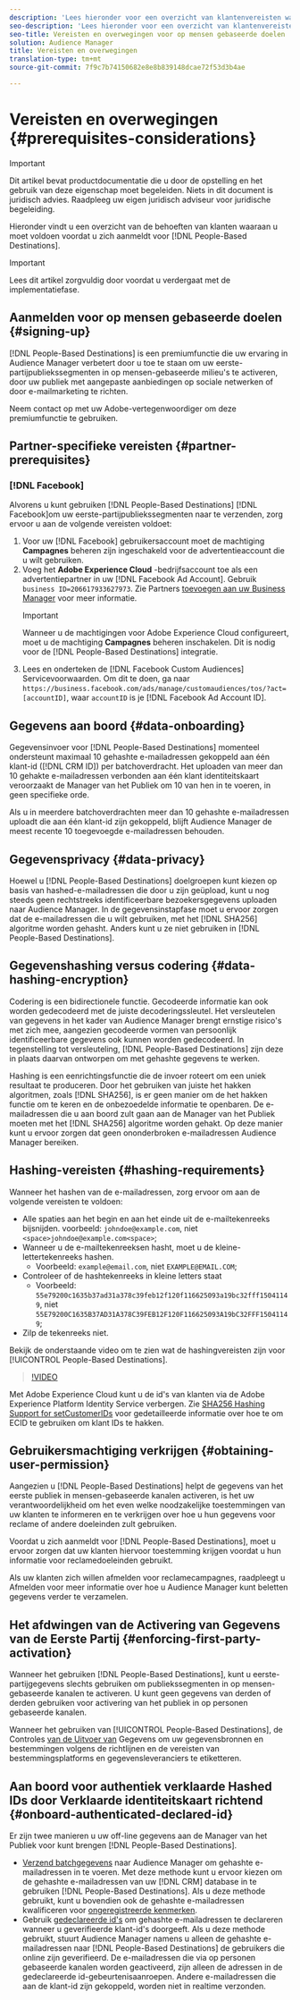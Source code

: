 ```yaml
---
description: 'Lees hieronder voor een overzicht van klantenvereisten waaraan u moet voldoen alvorens zich voor op mensen-Gebaseerde Doelen te ondertekenen.  '
seo-description: 'Lees hieronder voor een overzicht van klantenvereisten waaraan u moet voldoen alvorens zich voor op mensen-Gebaseerde Doelen te ondertekenen.  '
seo-title: Vereisten en overwegingen voor op mensen gebaseerde doelen
solution: Audience Manager
title: Vereisten en overwegingen
translation-type: tm+mt
source-git-commit: 7f9c7b74150682e8e8b839148dcae72f53d3b4ae

---
```



# Vereisten en overwegingen {#prerequisites-considerations}

>[!IMPORTANT]
>Dit artikel bevat productdocumentatie die u door de opstelling en het gebruik van deze eigenschap moet begeleiden. Niets in dit document is juridisch advies. Raadpleeg uw eigen juridisch adviseur voor juridische begeleiding.

Hieronder vindt u een overzicht van de behoeften van klanten waaraan u moet voldoen voordat u zich aanmeldt voor [!DNL People-Based Destinations].

>[!IMPORTANT]
> Lees dit artikel zorgvuldig door voordat u verdergaat met de implementatiefase.

## Aanmelden voor op mensen gebaseerde doelen {#signing-up}

[!DNL People-Based Destinations] is een premiumfunctie die uw ervaring in Audience Manager verbetert door u toe te staan om uw eerste-partijpubliekssegmenten in op mensen-gebaseerde milieu&#39;s te activeren, door uw publiek met aangepaste aanbiedingen op sociale netwerken of door e-mailmarketing te richten.

Neem contact op met uw Adobe-vertegenwoordiger om deze premiumfunctie te gebruiken.

## Partner-specifieke vereisten {#partner-prerequisites}

### [!DNL Facebook]

Alvorens u kunt gebruiken [!DNL People-Based Destinations] [!DNL Facebook]om uw eerste-partijpubliekssegmenten naar te verzenden, zorg ervoor u aan de volgende vereisten voldoet:

1. Voor uw [!DNL Facebook] gebruikersaccount moet de machtiging **Campagnes** beheren zijn ingeschakeld voor de advertentieaccount die u wilt gebruiken.
2. Voeg het **Adobe Experience Cloud** -bedrijfsaccount toe als een advertentiepartner in uw [!DNL Facebook Ad Account]. Gebruik `business ID=206617933627973`. Zie Partners [toevoegen aan uw Business Manager](https://www.facebook.com/business/help/1717412048538897) voor meer informatie.
   >[!IMPORTANT]
   > Wanneer u de machtigingen voor Adobe Experience Cloud configureert, moet u de machtiging **Campagnes** beheren inschakelen. Dit is nodig voor de [!DNL People-Based Destinations] integratie.
3. Lees en onderteken de [!DNL Facebook Custom Audiences] Servicevoorwaarden. Om dit te doen, ga naar `https://business.facebook.com/ads/manage/customaudiences/tos/?act=[accountID]`, waar `accountID` is je [!DNL Facebook Ad Account ID].

## Gegevens aan boord {#data-onboarding}

Gegevensinvoer voor [!DNL People-Based Destinations] momenteel ondersteunt maximaal 10 gehashte e-mailadressen gekoppeld aan één klant-id ([!DNL CRM ID]) per batchoverdracht. Het uploaden van meer dan 10 gehakte e-mailadressen verbonden aan één klant identiteitskaart veroorzaakt de Manager van het Publiek om 10 van hen in te voeren, in geen specifieke orde.

Als u in meerdere batchoverdrachten meer dan 10 gehashte e-mailadressen uploadt die aan één klant-id zijn gekoppeld, blijft Audience Manager de meest recente 10 toegevoegde e-mailadressen behouden.

## Gegevensprivacy {#data-privacy}

Hoewel u [!DNL People-Based Destinations] doelgroepen kunt kiezen op basis van hashed-e-mailadressen die door u zijn geüpload, kunt u nog steeds geen rechtstreeks identificeerbare bezoekersgegevens uploaden naar Audience Manager. In de gegevensinstapfase moet u ervoor zorgen dat de e-mailadressen die u wilt gebruiken, met het [!DNL SHA256] algoritme worden gehasht. Anders kunt u ze niet gebruiken in [!DNL People-Based Destinations].

## Gegevenshashing versus codering {#data-hashing-encryption}

Codering is een bidirectionele functie. Gecodeerde informatie kan ook worden gedecodeerd met de juiste decoderingssleutel. Het versleutelen van gegevens in het kader van Audience Manager brengt ernstige risico&#39;s met zich mee, aangezien gecodeerde vormen van persoonlijk identificeerbare gegevens ook kunnen worden gedecodeerd. In tegenstelling tot versleuteling, [!DNL People-Based Destinations] zijn deze in plaats daarvan ontworpen om met gehashte gegevens te werken.

Hashing is een eenrichtingsfunctie die de invoer roteert om een uniek resultaat te produceren. Door het gebruiken van juiste het hakken algoritmen, zoals [!DNL SHA256], is er geen manier om de het hakken functie om te keren en de onbezoedelde informatie te openbaren. De e-mailadressen die u aan boord zult gaan aan de Manager van het Publiek moeten met het [!DNL SHA256] algoritme worden gehakt. Op deze manier kunt u ervoor zorgen dat geen ononderbroken e-mailadressen Audience Manager bereiken.

## Hashing-vereisten {#hashing-requirements}

Wanneer het hashen van de e-mailadressen, zorg ervoor om aan de volgende vereisten te voldoen:

* Alle spaties aan het begin en aan het einde uit de e-mailtekenreeks bijsnijden. voorbeeld: `johndoe@example.com`, niet `<space>johndoe@example.com<space>`;
* Wanneer u de e-mailtekenreeksen hasht, moet u de kleine-lettertekenreeks hashen.
   * Voorbeeld: `example@email.com`, niet `EXAMPLE@EMAIL.COM`;
* Controleer of de hashtekenreeks in kleine letters staat
   * Voorbeeld: `55e79200c1635b37ad31a378c39feb12f120f116625093a19bc32fff15041149`, niet `55E79200C1635B37AD31A378C39FEB12F120F116625093A19bC32FFF15041149`;
* Zilp de tekenreeks niet.

Bekijk de onderstaande video om te zien wat de hashingvereisten zijn voor [!UICONTROL People-Based Destinations].

>[!VIDEO](https://video.tv.adobe.com/v/29003/)

Met Adobe Experience Cloud kunt u de id&#39;s van klanten via de Adobe Experience Platform Identity Service verbergen. Zie [SHA256 Hashing Support for setCustomerIDs](https://docs.adobe.com/content/help/en/id-service/using/reference/hashing-support.html) voor gedetailleerde informatie over hoe te om ECID te gebruiken om klant IDs te hakken.

## Gebruikersmachtiging verkrijgen {#obtaining-user-permission}

Aangezien u [!DNL People-Based Destinations] helpt de gegevens van het eerste publiek in mensen-gebaseerde kanalen activeren, is het uw verantwoordelijkheid om het even welke noodzakelijke toestemmingen van uw klanten te informeren en te verkrijgen over hoe u hun gegevens voor reclame of andere doeleinden zult gebruiken.

Voordat u zich aanmeldt voor [!DNL People-Based Destinations], moet u ervoor zorgen dat uw klanten hiervoor toestemming krijgen voordat u hun informatie voor reclamedoeleinden gebruikt.

Als uw klanten zich willen afmelden voor reclamecampagnes, raadpleegt u [](../../overview/data-security-and-privacy/data-privacy-requests.md) Afmelden voor meer informatie over hoe u Audience Manager kunt beletten gegevens verder te verzamelen.

## Het afdwingen van de Activering van Gegevens van de Eerste Partij {#enforcing-first-party-activation}

Wanneer het gebruiken [!DNL People-Based Destinations], kunt u eerste-partijgegevens slechts gebruiken om publiekssegmenten in op mensen-gebaseerde kanalen te activeren. U kunt geen gegevens van derden of derden gebruiken voor activering van het publiek in op personen gebaseerde kanalen.

Wanneer het gebruiken van [!UICONTROL People-Based Destinations], de Controles [van de Uitvoer van](../data-export-controls.md) Gegevens om uw gegevensbronnen en bestemmingen volgens de richtlijnen en de vereisten van bestemmingsplatforms en gegevensleveranciers te etiketteren.

## Aan boord voor authentiek verklaarde Hashed IDs door Verklaarde identiteitskaart richtend {#onboard-authenticated-declared-id}

Er zijn twee manieren u uw off-line gegevens aan de Manager van het Publiek voor kunt brengen [!DNL People-Based Destinations].

* [Verzend batchgegevens](../../integration/sending-audience-data/batch-data-transfer-explained/batch-data-transfer-overview.md) naar Audience Manager om gehashte e-mailadressen in te voeren. Met deze methode kunt u ervoor kiezen om de gehashte e-mailadressen van uw [!DNL CRM] database in te gebruiken [!DNL People-Based Destinations]. Als u deze methode gebruikt, kunt u bovendien ook de gehashte e-mailadressen kwalificeren voor [ongeregistreerde kenmerken](../traits/trait-qualification-reference.md).
* Gebruik [gedeclareerde id&#39;s](../declared-ids.md) om gehashte e-mailadressen te declareren wanneer u geverifieerde klant-id&#39;s doorgeeft. Als u deze methode gebruikt, stuurt Audience Manager namens u alleen de gehashte e-mailadressen naar [!DNL People-Based Destinations] de gebruikers die online zijn geverifieerd. De e-mailadressen die via op personen gebaseerde kanalen worden geactiveerd, zijn alleen de adressen in de gedeclareerde id-gebeurtenisaanroepen. Andere e-mailadressen die aan de klant-id zijn gekoppeld, worden niet in realtime verzonden.
